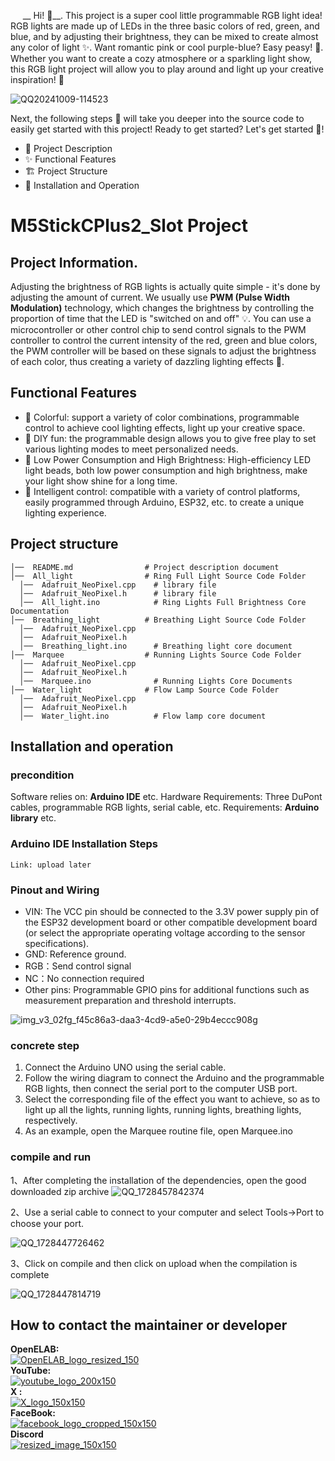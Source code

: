 
&nbsp;&nbsp;&nbsp;&nbsp;&nbsp;__ Hi! 👋__. This project is a super cool little programmable RGB light idea! RGB lights are made up of LEDs in the three basic colors of red, green, and blue, and by adjusting their brightness, they can be mixed to create almost any color of light ✨. Want romantic pink or cool purple-blue? Easy peasy! 🎨.
Whether you want to create a cozy atmosphere or a sparkling light show, this RGB light project will allow you to play around and light up your creative inspiration! 🚀  

![QQ20241009-114523](https://github.com/user-attachments/assets/fe60ac31-4235-4fdc-ab48-8893f06db0f1)  

Next, the following steps 📜 will take you deeper into the source code to easily get started with this project! Ready to get started? Let's get started 🚀!
- 📝 Project Description
- ✨ Functional Features
- 🏗 Project Structure
- 🚀 Installation and Operation
# M5StickCPlus2_Slot Project
## Project Information.
Adjusting the brightness of RGB lights is actually quite simple - it's done by adjusting the amount of current. We usually use **PWM (Pulse Width Modulation)** technology, which changes the brightness by controlling the proportion of time that the LED is "switched on and off" 💡. You can use a microcontroller or other control chip to send control signals to the PWM controller to control the current intensity of the red, green and blue colors, the PWM controller will be based on these signals to adjust the brightness of each color, thus creating a variety of dazzling lighting effects 🌈.

## Functional Features

- 🌈 Colorful: support a variety of color combinations, programmable control to achieve cool lighting effects, light up your creative space.
- 🔧 DIY fun: the programmable design allows you to give free play to set various lighting modes to meet personalized needs.
- 🔧 Low Power Consumption and High Brightness: High-efficiency LED light beads, both low power consumption and high brightness, make your light show shine for a long time.
- 🤖 Intelligent control: compatible with a variety of control platforms, easily programmed through Arduino, ESP32, etc. to create a unique lighting experience.

## Project structure 
``` 
│──  README.md                # Project description document
│──  All_light                # Ring Full Light Source Code Folder
  │──  Adafruit_NeoPixel.cpp    # library file
  │──  Adafruit_NeoPixel.h      # library file
  │──  All_light.ino            # Ring Lights Full Brightness Core Documentation
│──  Breathing_light          # Breathing Light Source Code Folder
  │──  Adafruit_NeoPixel.cpp    
  │──  Adafruit_NeoPixel.h
  │──  Breathing_light.ino      # Breathing light core document
│──  Marquee                  # Running Lights Source Code Folder
  │──  Adafruit_NeoPixel.cpp    
  │──  Adafruit_NeoPixel.h
  │──  Marquee.ino              # Running Lights Core Documents
│──  Water_light              # Flow Lamp Source Code Folder
  │──  Adafruit_NeoPixel.cpp    
  │──  Adafruit_NeoPixel.h
  │──  Water_light.ino          # Flow lamp core document
```
## Installation and operation

### precondition
Software relies on: __Arduino IDE__ etc.
Hardware Requirements: Three DuPont cables, programmable RGB lights, serial cable, etc.
Requirements: __Arduino library__ etc.
### Arduino IDE Installation Steps
```
Link: upload later
```
### Pinout and Wiring
- VIN: The VCC pin should be connected to the 3.3V power supply pin of the ESP32 development board or other compatible development board (or select the appropriate operating voltage according to the sensor specifications).
- GND: Reference ground.
- RGB：Send control signal
- NC：No connection required
- Other pins: Programmable GPIO pins for additional functions such as measurement preparation and threshold interrupts.

![img_v3_02fg_f45c86a3-daa3-4cd9-a5e0-29b4eccc908g](https://github.com/user-attachments/assets/85d69e81-5d29-4847-a2c9-6c80886ce5a4)

### concrete step
1. Connect the Arduino UNO using the serial cable.
2. Follow the wiring diagram to connect the Arduino and the programmable RGB lights, then connect the serial port to the computer USB port.
3. Select the corresponding file of the effect you want to achieve, so as to light up all the lights, running lights, running lights, breathing lights, respectively.
4. As an example, open the Marquee routine file, open Marquee.ino

### compile and run
1、After completing the installation of the dependencies, open the good downloaded zip archive
![QQ_1728457842374](https://github.com/user-attachments/assets/d4cb7dbe-b520-4aec-bbba-1f9dd92f6777)

2、Use a serial cable to connect to your computer and select Tools->Port to choose your port. 

![QQ_1728447726462](https://github.com/user-attachments/assets/4ba17432-2bd4-4e50-86ff-4246dd5b8a97)

3、Click on compile and then click on upload when the compilation is complete  

![QQ_1728447814719](https://github.com/user-attachments/assets/72e4abd5-63c5-4bc8-ac12-eebb229b38f0)

## How to contact the maintainer or developer
__OpenELAB:__   
[![OpenELAB_logo_resized_150](https://github.com/user-attachments/assets/5d3de375-359c-46a3-96bb-aaa211c6c636)](https://openelab.io)  
__YouTube:__  
[![youtube_logo_200x150](https://github.com/user-attachments/assets/d2365e7f-4ffe-4124-bf62-21eba19a71e4)](https://www.youtube.com/@OpenELAB)  
__X :__  
[![X_logo_150x150](https://github.com/user-attachments/assets/4ad5095f-2573-4791-9360-b355530093bf)](https://twitter.com/openelabio)  
__FaceBook:__  
[![facebook_logo_cropped_150x150](https://github.com/user-attachments/assets/52f2dc9a-a564-49a5-b72e-30eafbbc281f)](https://www.facebook.com/profile.php?id=61559154729457)  
__Discord__  
[![resized_image_150x150](https://github.com/user-attachments/assets/93ecd098-3391-45bb-9d80-b166c197a475)](https://discord.gg/VQspWyck)  
